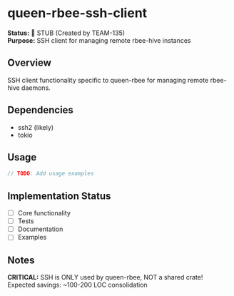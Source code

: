 # queen-rbee-ssh-client

**Status:** 🚧 STUB (Created by TEAM-135)  
**Purpose:** SSH client for managing remote rbee-hive instances

## Overview

SSH client functionality specific to queen-rbee for managing remote rbee-hive daemons.

## Dependencies

- ssh2 (likely)
- tokio

## Usage

```rust
// TODO: Add usage examples
```

## Implementation Status

- [ ] Core functionality
- [ ] Tests
- [ ] Documentation
- [ ] Examples

## Notes

**CRITICAL:** SSH is ONLY used by queen-rbee, NOT a shared crate!
Expected savings: ~100-200 LOC consolidation
